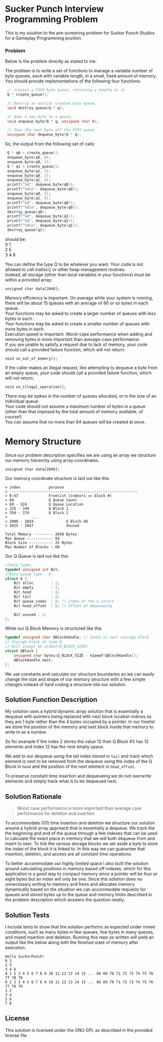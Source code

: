 # Sucker Punch Interview Programming Problem

This is my solution to the pre-screening problem for Sucker Punch Studios for a Gameplay Programming position.

### Problem
Below is the problem directly as stated to me.  

The problem is to write a set of functions to manage a variable number of byte queues, each with
variable length, in a small, fixed amount of memory.  
You should provide implementations of the following four functions:  
```c++
 // Creates a FIFO byte queue, returning a handle to it.  
 Q * create_queue();  

 // Destroy an earlier created byte queue.  
 void destroy_queue(Q * q);  

 // Adds a new byte to a queue.  
 void enqueue_byte(Q * q, unsigned char b);  

 // Pops the next byte off the FIFO queue  
 unsigned char dequeue_byte(Q * q);   
```

So, the output from the following set of calls:  
```c++
 Q * q0 = create_queue();
 enqueue_byte(q0, 0);
 enqueue_byte(q0, 1);
 Q * q1 = create_queue();
 enqueue_byte(q1, 3);
 enqueue_byte(q0, 2);
 enqueue_byte(q1, 4);
 printf("%d", dequeue_byte(q0));
 printf("%d\n", dequeue_byte(q0));
 enqueue_byte(q0, 5);
 enqueue_byte(q1, 6);
 printf("%d", dequeue_byte(q0));
 printf("%d\n", dequeue_byte(q0));
 destroy_queue(q0);
 printf("%d", dequeue_byte(q1));
 printf("%d", dequeue_byte(q1));
 printf("%d\n", dequeue_byte(q1));
 destroy_queue(q1); 
```
should be:  
 0 1  
 2 5  
 3 4 6   
 
You can define the type Q to be whatever you want. Your code is not allowed to call malloc() or other heap management routines.  
Instead, all storage (other than local variables in your functions) must be within a provided array:  

` unsigned char data[2048]; `  

Memory efficiency is important. On average while your system is running, there will be about 15 queues with an average of 80 or so bytes in each queue.  
Your functions may be asked to create a larger number of queues with less bytes in each.   
Your functions may be asked to create a smaller number of queues with more bytes in each.  
Execution speed is important. Worst-case performance when adding and removing bytes is more important than average-case performance.  
If you are unable to satisfy a request due to lack of memory, your code should call a provided failure function, which will not return:  

` void on_out_of_memory(); `  

If the caller makes an illegal request, like attempting to dequeue a byte from an empty queue, your code should call a provided failure function, which will not return:  

` void on_illegal_operation(); `  

There may be spikes in the number of queues allocated, or in the size of an individual queue.  
Your code should not assume a maximum number of bytes in a queue (other than that imposed by the total amount of memory available, of course!)   
You can assume that no more than 64 queues will be created at once.


# Memory Structure

Since our problem description specifies we are using an array we structure our memory hierarchy using array coordinates.  

``
unsigned char data[2048];
``

Our memory coordinate structure is laid out like this

```
> index				purpose  
> -----------------------------------------------------------  
> 0-67				Freelist (index+1 == block #)  
> 68				Q Queue Count  
> 69 - 324			Q Queue Location  
> 325 - 349			Q Block 1  
> 350 - 374			Q Block 2  
>			...  
> 2000 - 2024		        Q Block 68  
> 2025 - 2047		        Unused  

Total Memory --------- 2048 Bytes  
Max Queue ------------ 64  
Block Size ----------- 25 Bytes  
Max Number of Blocks - 68  
```

Our Q Queue is laid out like this

```c++
//Data Types
typedef unsigned int Bit;
//Byte queue type - Q
struct Q {
    Bit alloc        : 1;
    Bit empty        : 1;
    Bit head         : 8;
    Bit tail         : 8;
    Bit queue_index  : 8; // Index of the q struct
    Bit head_offset  : 5; // Offset of dequeueing

    Bit unused : 1;
};

```

While our Q Block Memory is structured like this

```c++
typedef unsigned char QBlockHandle; // Index to next storage block
// Storage block of type Q
// Will always be sizeof(Q_BLOCK_SIZE)
struct QBlock {
    unsigned char bytes[Q_BLOCK_SIZE - sizeof(QBlockHandle)];
    QBlockHandle next;
};
```

We use constants and calculate our structure boundaries so we can easily change the size and shape of our
memory structure with a few simple changes instead of hard coding a structure into our solution.  

## Solution Function Description

My solution uses a hybrid dynamic array solution that is essentially a dequeue with pointers being replaced with
next block location indices as they are 1 byte rather than the 4 bytes occupied by a pointer. In our freelist we store
the position of the memory and next block inside that memory to write to as a number.

So for example if the index 2 stores the value 12 then Q Block #3 has 12 elements and index 12 has the next empty space.

We add to our dequeue using the tail index stored in `tail` and track which element is next to be removed from the dequeue
using the index of the Q Block in `head` and the position of the next element in `head_offset`.

To preserve constant time insertion and dequeueing we do not overwrite elements and simply track what is to be dequeued next.

## Solution Rationale

>Worst case performance is more important than average case performance for deletion and insertion

To accommodate O(1) time insertion and deletion we structure our solution around a hybrid array approach that is essentially
a dequeue. We track the the beginning and end of the queue through a few indexes that can be used to calculate the exact place
in memory that we will both dequeue from and insert to next. To link the various storage blocks we set aside a byte to store the index
of the block it is linked to. In this way we can guarantee that insertion, deletion, and access are all constant time operations.

To better accommodate our highly limited space I also built the solution around calculating positions in memory based off indexes,
 which for this application is a good way to compact memory since a pointer will be four or eight bytes but an index will only be one. 
 Since this solution does no unnecessary writing to memory and frees and allocates memory dynamically based on the situation we can accommodate 
 requests for queues and stored bytes up to the queue and memory limits described in the problem description which answers the
 question neatly.
 
 ## Solution Tests
 
I include tests to show that the solution performs as expected under mixed conditions, such as many bytes in few queues, 
few bytes in many queues, and mixed insertion and deletion. Running this repo as written will yield an output like the below
along with the finished state of memory after execution.

```
Hello SuckerPunch!
0 1
2 5
3 4 6
0 1 2 3 4 5 6 7 8 9 10 11 12 13 14 15 ... 68 69 70 71 72 73 74 75 76 77 78 79
0 1 2 3 4 5 6 7 8 9 10 11 12 13 14 15 ... 68 69 70 71 72 73 74 75 76 77 78 79
1 2
3 4
5 6
7 8
```
 
## License

This solution is licensed under the GNU GPL as described in the provided license file
